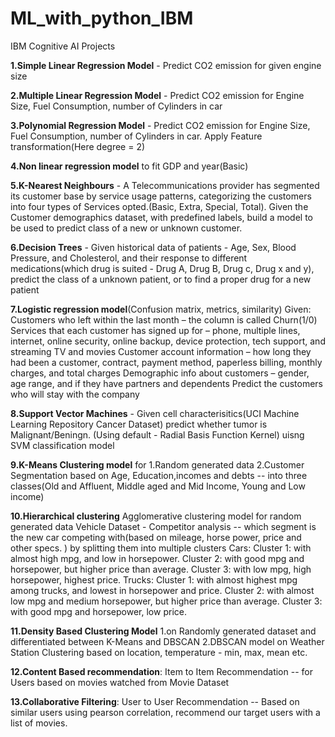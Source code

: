 # ML_with_python_IBM
IBM Cognitive AI Projects

**1.Simple Linear Regression Model** - Predict CO2 emission for given engine size

**2.Multiple Linear Regression Model** - Predict CO2 emission for Engine Size, Fuel Consumption, number of Cylinders in car

**3.Polynomial Regression Model** - Predict CO2 emission for Engine Size, Fuel Consumption, number of Cylinders in car. Apply Feature transformation(Here degree = 2)

**4.Non linear regression model** to fit GDP and year(Basic)

**5.K-Nearest Neighbours** - A Telecommunications provider has segmented its customer base by service usage patterns, categorizing the customers into four types of Services opted.(Basic, Extra, Special, Total). Given the Customer demographics dataset, with predefined labels, build a model to be used to predict class of a new or unknown customer.

**6.Decision Trees** - Given historical data of patients - Age, Sex, Blood Pressure, and Cholesterol, and their response to different medications(which drug is suited - Drug A, Drug B, Drug c, Drug x and y), predict the class of a unknown patient, or to find a proper drug for a new patient

**7.Logistic regression model**(Confusion matrix, metrics, similarity)
Given:
	Customers who left within the last month – the column is called Churn(1/0)
	Services that each customer has signed up for – phone, multiple lines, internet, online security, online backup, device protection, tech support, and streaming TV and movies
	Customer account information – how long they had been a customer, contract, payment method, paperless billing, monthly charges, and total charges
	Demographic info about customers – gender, age range, and if they have partners and dependents
Predict the customers who will stay with the company

**8.Support Vector Machines** - Given cell characterisitics(UCI Machine Learning Repository Cancer Dataset) predict whether tumor is Malignant/Beningn. (Using default - Radial Basis Function Kernel) uisng SVM classification model

**9.K-Means Clustering model** for 
	1.Random generated data
	2.Customer Segmentation based on Age, Education,incomes and debts -- into three classes(Old and Affluent, Middle aged and Mid Income, Young and Low income)

**10.Hierarchical clustering**
Agglomerative clustering model for random generated data
Vehicle Dataset - Competitor analysis -- which segment is the new car competing with(based on mileage, horse power, price and other specs. ) by splitting them into multiple clusters
Cars:
	Cluster 1: with almost high mpg, and low in horsepower.
	Cluster 2: with good mpg and horsepower, but higher price than average.
	Cluster 3: with low mpg, high horsepower, highest price.
Trucks:
	Cluster 1: with almost highest mpg among trucks, and lowest in horsepower and price.
	Cluster 2: with almost low mpg and medium horsepower, but higher price than average.
	Cluster 3: with good mpg and horsepower, low price.

**11.Density Based Clustering Model**
1.on Randomly generated dataset and differentiated between K-Means and DBSCAN
2.DBSCAN model on Weather Station Clustering based on location, temperature - min, max, mean etc.

**12.Content Based recommendation**: Item to Item Recommendation -- for Users based on movies watched from Movie Dataset

**13.Collaborative Filtering**: User to User Recommendation -- Based on similar users using pearson correlation, recommend our target users with a list of movies.
